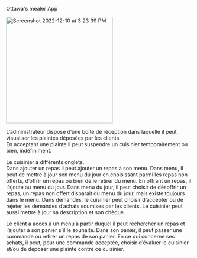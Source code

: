 Ottawa's mealer App

<img width="288" alt="Screenshot 2022-12-10 at 3 23 39 PM" src="https://user-images.githubusercontent.com/96390957/206874075-ece32c05-33e4-42c0-a84d-c1f1c5863972.png">


L’administrateur dispose d’une boite de réception dans laquelle il peut visualiser les plaintes déposées par les clients.  
En acceptant une plainte il peut suspendre un cuisinier temporairement ou bien, indéfiniment.  
 
Le cuisinier a différents onglets.  
Dans ajouter un repas il peut ajouter un repas à son menu. 
Dans menu, il peut de mettre à jour son menu du jour en choisissant parmi les repas non offerts, d’offrir un repas ou bien de le retirer du menu. 
En offrant un repas, il l’ajoute au menu du jour. Dans menu du jour, il peut choisir de désoffrir un repas, un repas non offert disparait du menu du jour, mais existe toujours dans le menu. 
Dans demandes, le cuisinier peut choisir d’accepter ou de rejeter les demandes d’achats soumises par les clients. 
Le cuisinier peut aussi mettre à jour sa description et son chèque. 

Le client a accès à un menu à partir duquel il peut rechercher un repas et l’ajouter à son panier s'il le souhaite. 
Dans son panier, il peut passer une commande ou retirer un repas de son panier. 
En ce qui concerne ses achats, il peut, pour une commande acceptée, choisir d’évaluer le cuisinier et/ou de déposer une plainte contre ce cuisinier. 
